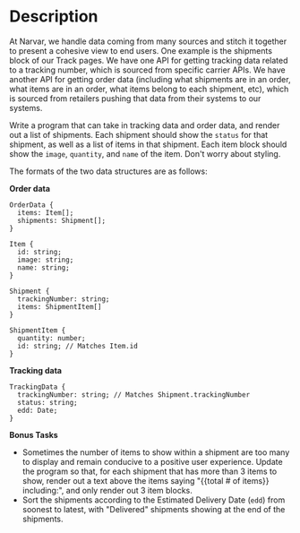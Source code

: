 # Description

At Narvar, we handle data coming from many sources and stitch it together to present a cohesive view to end users. One example is the shipments block of our Track pages. We have one API for getting tracking data related to a tracking number, which is sourced from specific carrier APIs. We have another API for getting order data (including what shipments are in an order, what items are in an order, what items belong to each shipment, etc), which is sourced from retailers pushing that data from their systems to our systems.

Write a program that can take in tracking data and order data, and render out a list of shipments. Each shipment should show the `status` for that shipment, as well as a list of items in that shipment. Each item block should show the `image`, `quantity`, and `name` of the item. Don't worry about styling.

The formats of the two data structures are as follows:

**Order data**

```
OrderData {
  items: Item[];
  shipments: Shipment[];
}
  
Item {
  id: string;
  image: string;
  name: string;
}

Shipment {
  trackingNumber: string;
  items: ShipmentItem[]
}

ShipmentItem {
  quantity: number;
  id: string; // Matches Item.id
}
```

**Tracking data**

```
TrackingData {
  trackingNumber: string; // Matches Shipment.trackingNumber
  status: string;
  edd: Date;
}
```

**Bonus Tasks**

* Sometimes the number of items to show within a shipment are too many to display and remain conducive to a positive user experience. Update the program so that, for each shipment that has more than 3 items to show, render out a text above the items saying "{{total # of items}} including:", and only render out 3 item blocks.
* Sort the shipments according to the Estimated Delivery Date (`edd`) from soonest to latest, with "Delivered" shipments showing at the end of the shipments.